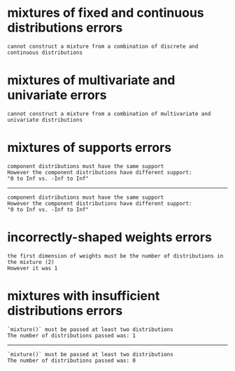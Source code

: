 # mixtures of fixed and continuous distributions errors

    cannot construct a mixture from a combination of discrete and continuous distributions

# mixtures of multivariate and univariate errors

    cannot construct a mixture from a combination of multivariate and univariate distributions

# mixtures of supports errors

    component distributions must have the same support
    However the component distributions have different support:
    "0 to Inf vs. -Inf to Inf"

---

    component distributions must have the same support
    However the component distributions have different support:
    "0 to Inf vs. -Inf to Inf"

# incorrectly-shaped weights errors

    the first dimension of weights must be the number of distributions in the mixture (2)
    However it was 1

# mixtures with insufficient distributions errors

    `mixture()` must be passed at least two distributions
    The number of distributions passed was: 1

---

    `mixture()` must be passed at least two distributions
    The number of distributions passed was: 0

